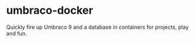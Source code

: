 # umbraco-docker
Quickly fire up Umbraco 9 and a database in containers for projects, play and fun.
